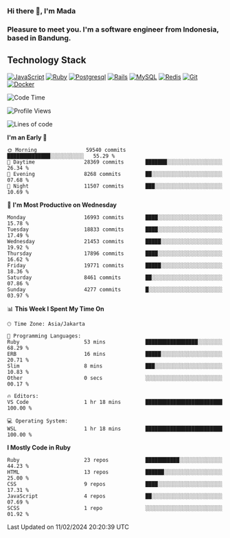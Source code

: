 ### Hi there 👋, I'm Mada
### Pleasure to meet you. I'm a software engineer from Indonesia, based in Bandung.

## Technology Stack

[![JavaScript](https://img.shields.io/badge/-JavaScript-%23F7DF1C?style=flat-square&logo=javascript&logoColor=000000&labelColor=%23F7DF1C&color=%23FFCE5A)](https://www.javascript.com/)
[![Ruby](https://img.shields.io/badge/Ruby-CC342D?style=flat-square&logo=ruby&logoColor=white)](https://www.ruby-lang.org/en/)
[![Postgresql](https://img.shields.io/badge/PostgreSQL-316192?style=flat-square&logo=postgresql&logoColor=ffffff)](https://www.postgresql.org/)
[![Rails](https://img.shields.io/badge/Ruby_on_Rails-CC0000?style=flat-square&logo=ruby-on-rails&logoColor=white)](https://rubyonrails.org/)
[![MySQL](https://img.shields.io/badge/-MySQL-4479A1?style=flat-square&logo=MySQL&logoColor=ffffff)](https://www.mysql.com/)
[![Redis](https://img.shields.io/badge/-Redis-DC382D?style=flat-square&logo=Redis&logoColor=ffffff)](https://redis.io/)
[![Git](https://img.shields.io/badge/-Git-%23F05032?style=flat-square&logo=git&logoColor=%23ffffff)](https://git-scm.com/)
[![Docker](https://img.shields.io/badge/-Docker-2496ED?style=flat-square&logo=docker&logoColor=ffffff)](https://www.docker.com/)
<!--
**madaarya/madaarya** is a ✨ _special_ ✨ repository because its `README.md` (this file) appears on your GitHub profile.

Here are some ideas to get you started:

- 🔭 I’m currently working on ...
- 🌱 I’m currently learning ...
- 👯 I’m looking to collaborate on ...
- 🤔 I’m looking for help with ...
- 💬 Ask me about ...
- 📫 How to reach me: ...
- 😄 Pronouns: ...
- ⚡ Fun fact: ...
-->
<!--START_SECTION:waka-->
![Code Time](http://img.shields.io/badge/Code%20Time-5%2C796%20hrs%205%20mins-blue)

![Profile Views](http://img.shields.io/badge/Profile%20Views-0-blue)

![Lines of code](https://img.shields.io/badge/From%20Hello%20World%20I%27ve%20Written-40.4%20million%20lines%20of%20code-blue)

**I'm an Early 🐤** 

```text
🌞 Morning                59540 commits       ██████████████░░░░░░░░░░░   55.29 % 
🌆 Daytime                28369 commits       ███████░░░░░░░░░░░░░░░░░░   26.34 % 
🌃 Evening                8268 commits        ██░░░░░░░░░░░░░░░░░░░░░░░   07.68 % 
🌙 Night                  11507 commits       ███░░░░░░░░░░░░░░░░░░░░░░   10.69 % 
```
📅 **I'm Most Productive on Wednesday** 

```text
Monday                   16993 commits       ████░░░░░░░░░░░░░░░░░░░░░   15.78 % 
Tuesday                  18833 commits       ████░░░░░░░░░░░░░░░░░░░░░   17.49 % 
Wednesday                21453 commits       █████░░░░░░░░░░░░░░░░░░░░   19.92 % 
Thursday                 17896 commits       ████░░░░░░░░░░░░░░░░░░░░░   16.62 % 
Friday                   19771 commits       █████░░░░░░░░░░░░░░░░░░░░   18.36 % 
Saturday                 8461 commits        ██░░░░░░░░░░░░░░░░░░░░░░░   07.86 % 
Sunday                   4277 commits        █░░░░░░░░░░░░░░░░░░░░░░░░   03.97 % 
```


📊 **This Week I Spent My Time On** 

```text
🕑︎ Time Zone: Asia/Jakarta

💬 Programming Languages: 
Ruby                     53 mins             █████████████████░░░░░░░░   68.29 % 
ERB                      16 mins             █████░░░░░░░░░░░░░░░░░░░░   20.71 % 
Slim                     8 mins              ███░░░░░░░░░░░░░░░░░░░░░░   10.83 % 
Other                    0 secs              ░░░░░░░░░░░░░░░░░░░░░░░░░   00.17 % 

🔥 Editors: 
VS Code                  1 hr 18 mins        █████████████████████████   100.00 % 

💻 Operating System: 
WSL                      1 hr 18 mins        █████████████████████████   100.00 % 
```

**I Mostly Code in Ruby** 

```text
Ruby                     23 repos            ███████████░░░░░░░░░░░░░░   44.23 % 
HTML                     13 repos            ██████░░░░░░░░░░░░░░░░░░░   25.00 % 
CSS                      9 repos             ████░░░░░░░░░░░░░░░░░░░░░   17.31 % 
JavaScript               4 repos             ██░░░░░░░░░░░░░░░░░░░░░░░   07.69 % 
SCSS                     1 repo              ░░░░░░░░░░░░░░░░░░░░░░░░░   01.92 % 
```




 Last Updated on 11/02/2024 20:20:39 UTC
<!--END_SECTION:waka-->
